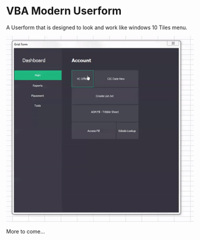 # VBA Modern Userform

A Userform that is designed to look and work like windows 10 Tiles menu. 

![](grid.gif)

More to come...


